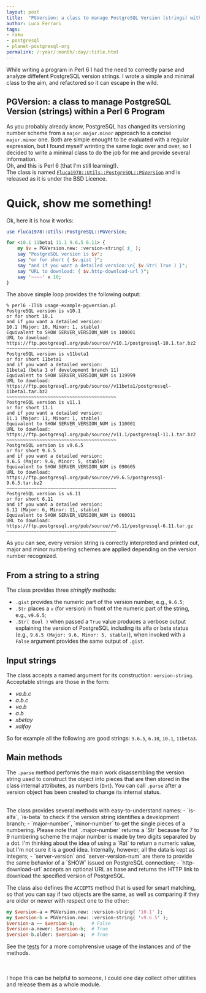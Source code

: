 ```yaml
---
layout: post
title:  "PGVersion: a class to manage PostgreSQL Version (strings) within a Perl 6 Program"
author: Luca Ferrari
tags:
- raku
- postgresql
- planet-postgresql-org
permalink: /:year/:month/:day/:title.html
---
```

While writing a program in Perl 6 I had the need to correctly parse and analyze diffefent PostgreSQL version strings. I wrote a simple and minimal class to the aim, and refactored so it can escape in the wild.

PGVersion: a class to manage PostgreSQL Version (strings) within a Perl 6 Program
---

As you probably already know, PostgreSQL has changed its versioning number scheme from a `major.major.minor` approach to a concise `major.minor` one. Both are simple enought to be evaluated with a regular expression, but I found myself wrinting the same logic over and over, so I decided to write a minimal class to do the job for me and provide several information.
<br/>
Oh, and this is Perl 6 (that I'm still learning!).
<BR/>
The class is named [`Fluca1978::Utils::PostgreSQL::PGVersion`](https://github.com/fluca1978/fluca1978-coding-bits/blob/master/perl6/lib/Fluca1978/Utils/PostgreSQL/PGVersion.pm6) and is released as it is under the BSD Licence.

# Quick, show me something!

Ok, here it is how it works:

```perl
use Fluca1978::Utils::PostgreSQL::PGVersion;

for <10.1 11beta1 11.1 9.6.5 6.11> {
    my $v = PGVersion.new: :version-string( $_ );
    say "PostgreSQL version is $v";
    say "or for short { $v.gist }";
    say "and if you want a detailed version:\n{ $v.Str( True ) }";
    say "URL to download: { $v.http-download-url }";
    say '~~~~' x 10;
}
```

The above simple loop provides the following output:

```shell
% perl6 -Ilib usage-example-pgversion.pl
PostgreSQL version is v10.1
or for short 10.1
and if you want a detailed version:
10.1 (Major: 10, Minor: 1, stable)
Equivalent to SHOW SERVER_VERSION_NUM is 100001
URL to download: https://ftp.postgresql.org/pub/source//v10.1/postgressql-10.1.tar.bz2
~~~~~~~~~~~~~~~~~~~~~~~~~~~~~~~~~~~~~~~~
PostgreSQL version is v11beta1
or for short 11beta1
and if you want a detailed version:
11beta1 (beta 1 of development branch 11)
Equivalent to SHOW SERVER_VERSION_NUM is 119999
URL to download: https://ftp.postgresql.org/pub/source//v11beta1/postgressql-11beta1.tar.bz2
~~~~~~~~~~~~~~~~~~~~~~~~~~~~~~~~~~~~~~~~
PostgreSQL version is v11.1
or for short 11.1
and if you want a detailed version:
11.1 (Major: 11, Minor: 1, stable)
Equivalent to SHOW SERVER_VERSION_NUM is 110001
URL to download: https://ftp.postgresql.org/pub/source//v11.1/postgressql-11.1.tar.bz2
~~~~~~~~~~~~~~~~~~~~~~~~~~~~~~~~~~~~~~~~
PostgreSQL version is v9.6.5
or for short 9.6.5
and if you want a detailed version:
9.6.5 (Major: 9.6, Minor: 5, stable)
Equivalent to SHOW SERVER_VERSION_NUM is 090605
URL to download: https://ftp.postgresql.org/pub/source//v9.6.5/postgressql-9.6.5.tar.bz2
~~~~~~~~~~~~~~~~~~~~~~~~~~~~~~~~~~~~~~~~
PostgreSQL version is v6.11
or for short 6.11
and if you want a detailed version:
6.11 (Major: 6, Minor: 11, stable)
Equivalent to SHOW SERVER_VERSION_NUM is 060011
URL to download: https://ftp.postgresql.org/pub/source//v6.11/postgressql-6.11.tar.gz
~~~~~~~~~~~~~~~~~~~~~~~~~~~~~~~~~~~~~~~~
```

As you can see, every version string is correctly interpreted and printed out, major and minor numbering schemes are applied depending on the version number recognized.

## From a string to a string

The class provides three *stringify* methods:
- `.gist` provides the numeric part of the version number, e.g., `9.6.5`;
- `.Str`  places a `v` (for version) in front of the numeric part of the string, e.g., `v9.6.5`;
- `.Str( Bool )` when passed a `True` value produces a verbose output explaining the version of PostgreSQL including its alfa or beta status (e.g., `9.6.5 (Major: 9.6, Minor: 5, stable)`), when invoked with a `False` argument provides the same output of `.gist`.

## Input strings

The class accepts a named argument for its construction: `version-string`. Acceptable strings are those in the form:
- *va.b.c*
- *a.b.c*
- *va.b*
- *a.b*
- *xbetay*
- *xalfay*

So for example all the following are good strings: `9.6.5`, `6.10`, `10.1`, `11beta3`.

## Main methods

The `.parse` method performs the main work disassembling the version string used to construct the object into pieces that are then stored in the class internal attributes, as numbers (`Int`). You can call `.parse` after a version object has been created to change its internal status.

<br/>
The class provides several methods with easy-to-understand names:
- `is-alfa`, `is-beta` to check if the version string identifies a development branch;
- `major-number`, `minor-number` to get the single pieces of a numbering. Please note that `.major-number` returns a `Str` because for 7 to 9 numbering scheme the major number is made by two digits separated by a dot. I'm thinking about the idea of using a `Rat` to return a numeric value, but I'm not sure it is a good idea. Internally, however, all the data is kept as integers;
- `server-version` and `server-version-num` are there to provide the same behavior of a `SHOW` issued on PostgreSQL connection;
- `http-download-url` accepts an optional URL as base and returns the HTTP link to download the specified version of PostgreSQL.

The class also defines the `ACCEPTS` method that is used for smart matching, so that you can say if two objects are the same, as well as comparing if they are older or newer with respect one to the other:

```perl
my $version-a = PGVersion.new: :version-string( '10.1' );
my $version-b = PGVersion.new: :version-string( 'v9.6.5' );
$version-a ~~ $version-b;      # False
$version-a.newer: $version-b;  # True
$version-b.older: $version-a;  # True
```

See the [tests](https://github.com/fluca1978/fluca1978-coding-bits/blob/master/perl6/t/01-pgversion.t) for a more comphrensive usage of the instances and of the methods.

<br/>
<br/>
I hope this can be helpful to someone, I could one day collect other utilities and release them as a whole module.

